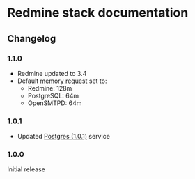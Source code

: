 # Redmine stack documentation
 
## Changelog

### 1.1.0

* Redmine updated to 3.4
* Default [memory request](https://docs.wodby.com/stacks/config#resources) set to:
  * Redmine: 128m
  * PostgreSQL: 64m
  * OpenSMTPD: 64m

### 1.0.1

* Updated [Postgres (1.0.1)](https://cloud.wodby.com/stackhub/68172333-6d47-46e0-afd9-08c2170a73b0/changelog) service

### 1.0.0

Initial release
